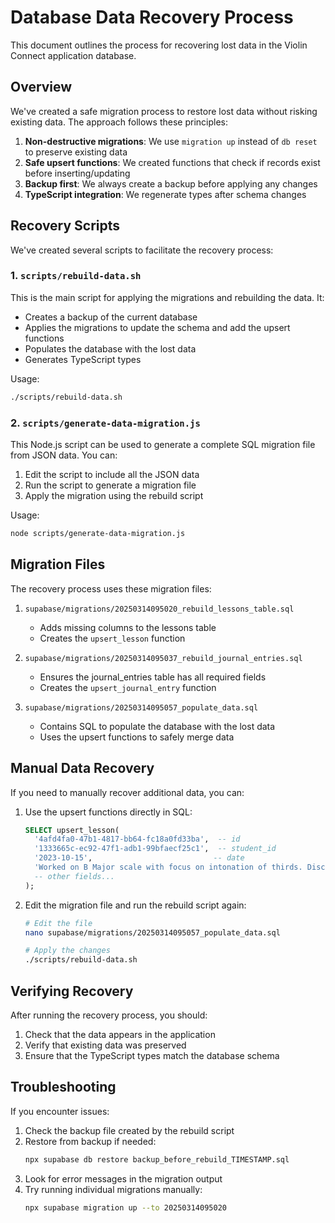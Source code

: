 # Database Data Recovery Process

This document outlines the process for recovering lost data in the Violin Connect application database.

## Overview

We've created a safe migration process to restore lost data without risking existing data. The approach follows these principles:

1. **Non-destructive migrations**: We use `migration up` instead of `db reset` to preserve existing data
2. **Safe upsert functions**: We created functions that check if records exist before inserting/updating
3. **Backup first**: We always create a backup before applying any changes
4. **TypeScript integration**: We regenerate types after schema changes

## Recovery Scripts

We've created several scripts to facilitate the recovery process:

### 1. `scripts/rebuild-data.sh`

This is the main script for applying the migrations and rebuilding the data. It:
- Creates a backup of the current database
- Applies the migrations to update the schema and add the upsert functions
- Populates the database with the lost data
- Generates TypeScript types

Usage:
```bash
./scripts/rebuild-data.sh
```

### 2. `scripts/generate-data-migration.js`

This Node.js script can be used to generate a complete SQL migration file from JSON data. You can:
1. Edit the script to include all the JSON data
2. Run the script to generate a migration file
3. Apply the migration using the rebuild script

Usage:
```bash
node scripts/generate-data-migration.js
```

## Migration Files

The recovery process uses these migration files:

1. `supabase/migrations/20250314095020_rebuild_lessons_table.sql`
   - Adds missing columns to the lessons table
   - Creates the `upsert_lesson` function

2. `supabase/migrations/20250314095037_rebuild_journal_entries.sql`
   - Ensures the journal_entries table has all required fields
   - Creates the `upsert_journal_entry` function

3. `supabase/migrations/20250314095057_populate_data.sql`
   - Contains SQL to populate the database with the lost data
   - Uses the upsert functions to safely merge data

## Manual Data Recovery

If you need to manually recover additional data, you can:

1. Use the upsert functions directly in SQL:
   ```sql
   SELECT upsert_lesson(
     '4afd4fa0-47b1-4817-bb64-fc18a0fd33ba',  -- id
     '1333665c-ec92-47f1-adb1-99bfaecf25c1',  -- student_id
     '2023-10-15',                           -- date
     'Worked on B Major scale with focus on intonation of thirds. Discussed fingering options.', -- summary
     -- other fields...
   );
   ```

2. Edit the migration file and run the rebuild script again:
   ```bash
   # Edit the file
   nano supabase/migrations/20250314095057_populate_data.sql
   
   # Apply the changes
   ./scripts/rebuild-data.sh
   ```

## Verifying Recovery

After running the recovery process, you should:

1. Check that the data appears in the application
2. Verify that existing data was preserved
3. Ensure that the TypeScript types match the database schema

## Troubleshooting

If you encounter issues:

1. Check the backup file created by the rebuild script
2. Restore from backup if needed:
   ```bash
   npx supabase db restore backup_before_rebuild_TIMESTAMP.sql
   ```
3. Look for error messages in the migration output
4. Try running individual migrations manually:
   ```bash
   npx supabase migration up --to 20250314095020
   ``` 